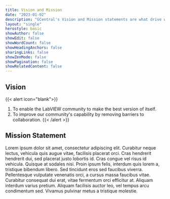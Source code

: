 ```yaml
---
title: Vision and Mission
date: "2023-01-02"
description: "GCentral's Vision and Mission statements are what drive what initiatives and activities GCentral is involved in."
layout: "single"
herostyle: basic
showAuthor: false
showEdit: false
showWordCount: false
showHeadingAnchors: false
sharingLinks: false
showZenMode: false
showPagination: false
showRelatedContent: false
---
```

## Vision
{{< alert icon="blank">}}
1. To enable the LabVIEW community to make the best version of itself.<br>
2. To improve our community's capability by removing barriers to collaboration.
{{< /alert >}}

## Mission Statement 
Lorem ipsum dolor sit amet, consectetur adipiscing elit. Curabitur neque lectus, vehicula quis augue vitae, facilisis placerat orci. Cras hendrerit hendrerit dui, sed placerat justo lobortis id. Cras congue vel risus id vehicula. Quisque at sodales nisi. Proin ipsum felis, interdum quis lorem a, tristique bibendum libero. Sed tincidunt eros sed faucibus viverra. Pellentesque vulputate venenatis orci, a cursus massa faucibus vitae. Curabitur consequat dui erat, vitae fermentum orci efficitur at. Aliquam interdum varius pretium. Aliquam facilisis auctor leo, vel tempus arcu condimentum sed. Vivamus pulvinar metus a tristique molestie.